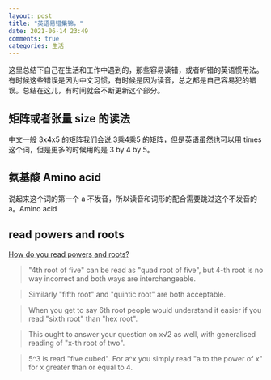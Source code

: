 ```yaml
---
layout: post
title: "英语易错集锦，"
date: 2021-06-14 23:49
comments: true
categories: 生活
---
```


这里总结下自己在生活和工作中遇到的，那些容易读错，或者听错的英语惯用法。有时候这些错误是因为中文习惯，有时候是因为读音，总之都是自己容易犯的错误。总结在这儿，有时间就会不断更新这个部分。

<!--more-->

## 矩阵或者张量 size 的读法

中文一般 3x4x5 的矩阵我们会说 3乘4乘5 的矩阵，但是英语虽然也可以用 times 这个词，但是更多的时候用的是 3 by 4 by 5。

## 氨基酸 Amino acid

说起来这个词的第一个 a 不发音，所以读音和词形的配合需要跳过这个不发音的 a。Amino acid

## read powers and roots

[How do you read powers and roots?](https://english.stackexchange.com/questions/282074/how-do-you-read-powers-and-roots/282077#282077?newreg=220bd35832864c75bd95180ad6559f58)

> "4th root of five" can be read as "quad root of five", but 4-th root is no way incorrect and both ways are interchangeable. 

> Similarly "fifth root" and "quintic root" are both acceptable. 

> When you get to say 6th root people would understand it easier if you read "sixth root" than "hex root". 

> This ought to answer your question on x√2 as well, with generalised reading of "x-th root of two".

> 5^3 is read "five cubed". For a^x you simply read "a to the power of x" for x greater than or equal to 4.


